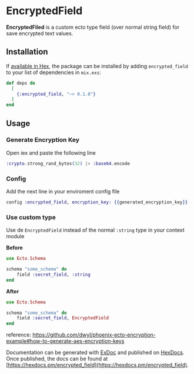 # EncryptedField

**EncryptedFiled** is a custom ecto type field (over normal string field) for save encrypted text values.

## Installation

If [available in Hex](https://hex.pm/docs/publish), the package can be installed
by adding `encrypted_field` to your list of dependencies in `mix.exs`:

```elixir
def deps do
  [
    {:encrypted_field, "~> 0.1.0"}
  ]
end
```

## Usage

### Generate Encryption Key

Open iex and paste the following line

```elixir
:crypto.strong_rand_bytes(32) |> :base64.encode
```

### Config

Add the next line in your enviroment config file

```elixir
config :encrypted_field, encryption_key: {{generated_encryption_key}}
```

### Use custom type

Use de `EncryptedField` instead of the normal `:string` type in your context module

**Before**
```elixir
use Ecto.Schema

schema "some_schema" do
    field :secret_field, :string
end
```

**After**
```elixir
use Ecto.Schema

schema "some_schema" do
    field :secret_field, EncryptedField
end
```

reference: https://github.com/dwyl/phoenix-ecto-encryption-example#how-to-generate-aes-encryption-keys

Documentation can be generated with [ExDoc](https://github.com/elixir-lang/ex_doc)
and published on [HexDocs](https://hexdocs.pm). Once published, the docs can
be found at [https://hexdocs.pm/encrypted_field](https://hexdocs.pm/encrypted_field).

